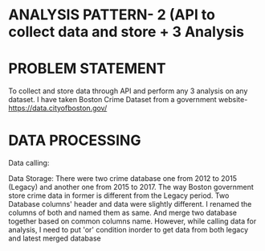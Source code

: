 # ANALYSIS PATTERN- 2 (API to collect data and store + 3 Analysis 


# PROBLEM STATEMENT
To collect and store data through API and perform any 3 analysis on any dataset.
I have taken Boston Crime Dataset from a government website- https://data.cityofboston.gov/


# DATA PROCESSING

Data calling:



Data Storage:
There were two crime database one from 2012 to 2015 (Legacy) and another one from 2015 to 2017.
The way Boston government store crime data in former is different from the Legacy period.
Two Database columns' header and data were slightly different. I renamed the columns of both and named them as same.
And merge two database together based on common columns name.
However, while calling data for analysis, I need to put 'or' condition inorder to get data from both legacy and latest merged database  


